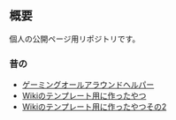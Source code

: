 ## 概要
個人の公開ページ用リポジトリです。

### 昔の
- [ゲーミングオールアラウンドヘルパー](./gamingAllAroundHelper.html)
- [Wikiのテンプレート用に作ったやつ](./getID.html)
- [Wikiのテンプレート用に作ったやつその2](./getID_manager.html)
